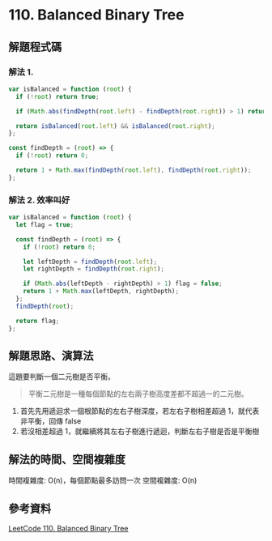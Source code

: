 # 110. Balanced Binary Tree

## 解題程式碼

### 解法 1.

```javascript
var isBalanced = function (root) {
  if (!root) return true;

  if (Math.abs(findDepth(root.left) - findDepth(root.right)) > 1) return false;

  return isBalanced(root.left) && isBalanced(root.right);
};

const findDepth = (root) => {
  if (!root) return 0;

  return 1 + Math.max(findDepth(root.left), findDepth(root.right));
};
```

### 解法 2. 效率叫好

```javascript
var isBalanced = function (root) {
  let flag = true;

  const findDepth = (root) => {
    if (!root) return 0;

    let leftDepth = findDepth(root.left);
    let rightDepth = findDepth(root.right);

    if (Math.abs(leftDepth - rightDepth) > 1) flag = false;
    return 1 + Math.max(leftDepth, rightDepth);
  };
  findDepth(root);

  return flag;
};
```

## 解題思路、演算法

這題要判斷一個二元樹是否平衡。

> 平衡二元樹是一種每個節點的左右兩子樹高度差都不超過一的二元樹。

1. 首先先用遞迴求一個根節點的左右子樹深度，若左右子樹相差超過 1，就代表非平衡，回傳 false
2. 若沒相差超過 1，就繼續將其左右子樹進行遞迴，判斷左右子樹是否是平衡樹

## 解法的時間、空間複雜度

時間複雜度: O(n)，每個節點最多訪問一次
空間複雜度: O(n)

## 參考資料

[LeetCode 110. Balanced Binary Tree](https://skyyen999.gitbooks.io/-leetcode-with-javascript/content/questions/110md.html)
